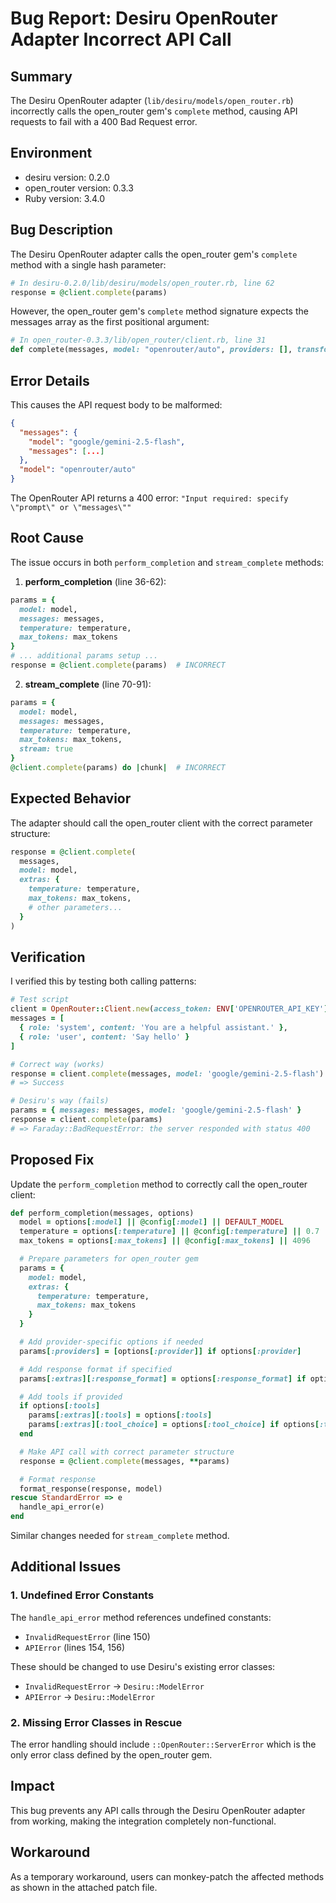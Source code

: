 # Bug Report: Desiru OpenRouter Adapter Incorrect API Call

## Summary
The Desiru OpenRouter adapter (`lib/desiru/models/open_router.rb`) incorrectly calls the open_router gem's `complete` method, causing API requests to fail with a 400 Bad Request error.

## Environment
- desiru version: 0.2.0
- open_router version: 0.3.3
- Ruby version: 3.4.0

## Bug Description
The Desiru OpenRouter adapter calls the open_router gem's `complete` method with a single hash parameter:

```ruby
# In desiru-0.2.0/lib/desiru/models/open_router.rb, line 62
response = @client.complete(params)
```

However, the open_router gem's `complete` method signature expects the messages array as the first positional argument:

```ruby
# In open_router-0.3.3/lib/open_router/client.rb, line 31
def complete(messages, model: "openrouter/auto", providers: [], transforms: [], extras: {}, stream: nil)
```

## Error Details
This causes the API request body to be malformed:

```json
{
  "messages": {
    "model": "google/gemini-2.5-flash",
    "messages": [...]
  },
  "model": "openrouter/auto"
}
```

The OpenRouter API returns a 400 error: `"Input required: specify \"prompt\" or \"messages\""`

## Root Cause
The issue occurs in both `perform_completion` and `stream_complete` methods:

1. **perform_completion** (line 36-62):
```ruby
params = {
  model: model,
  messages: messages,
  temperature: temperature,
  max_tokens: max_tokens
}
# ... additional params setup ...
response = @client.complete(params)  # INCORRECT
```

2. **stream_complete** (line 70-91):
```ruby
params = {
  model: model,
  messages: messages,
  temperature: temperature,
  max_tokens: max_tokens,
  stream: true
}
@client.complete(params) do |chunk|  # INCORRECT
```

## Expected Behavior
The adapter should call the open_router client with the correct parameter structure:

```ruby
response = @client.complete(
  messages,
  model: model,
  extras: {
    temperature: temperature,
    max_tokens: max_tokens,
    # other parameters...
  }
)
```

## Verification
I verified this by testing both calling patterns:

```ruby
# Test script
client = OpenRouter::Client.new(access_token: ENV['OPENROUTER_API_KEY'])
messages = [
  { role: 'system', content: 'You are a helpful assistant.' },
  { role: 'user', content: 'Say hello' }
]

# Correct way (works)
response = client.complete(messages, model: 'google/gemini-2.5-flash')
# => Success

# Desiru's way (fails)
params = { messages: messages, model: 'google/gemini-2.5-flash' }
response = client.complete(params)
# => Faraday::BadRequestError: the server responded with status 400
```

## Proposed Fix
Update the `perform_completion` method to correctly call the open_router client:

```ruby
def perform_completion(messages, options)
  model = options[:model] || @config[:model] || DEFAULT_MODEL
  temperature = options[:temperature] || @config[:temperature] || 0.7
  max_tokens = options[:max_tokens] || @config[:max_tokens] || 4096

  # Prepare parameters for open_router gem
  params = {
    model: model,
    extras: {
      temperature: temperature,
      max_tokens: max_tokens
    }
  }

  # Add provider-specific options if needed
  params[:providers] = [options[:provider]] if options[:provider]

  # Add response format if specified
  params[:extras][:response_format] = options[:response_format] if options[:response_format]

  # Add tools if provided
  if options[:tools]
    params[:extras][:tools] = options[:tools]
    params[:extras][:tool_choice] = options[:tool_choice] if options[:tool_choice]
  end

  # Make API call with correct parameter structure
  response = @client.complete(messages, **params)

  # Format response
  format_response(response, model)
rescue StandardError => e
  handle_api_error(e)
end
```

Similar changes needed for `stream_complete` method.

## Additional Issues

### 1. Undefined Error Constants
The `handle_api_error` method references undefined constants:
- `InvalidRequestError` (line 150)
- `APIError` (lines 154, 156)

These should be changed to use Desiru's existing error classes:
- `InvalidRequestError` → `Desiru::ModelError`
- `APIError` → `Desiru::ModelError`

### 2. Missing Error Classes in Rescue
The error handling should include `::OpenRouter::ServerError` which is the only error class defined by the open_router gem.

## Impact
This bug prevents any API calls through the Desiru OpenRouter adapter from working, making the integration completely non-functional.

## Workaround
As a temporary workaround, users can monkey-patch the affected methods as shown in the attached patch file.